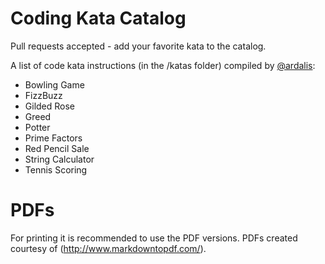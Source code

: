Coding Kata Catalog
===================

Pull requests accepted - add your favorite kata to the catalog.

A list of code kata instructions (in the /katas folder) compiled by [@ardalis](http://twitter.com/ardalis):

- Bowling Game
- FizzBuzz
- Gilded Rose
- Greed
- Potter
- Prime Factors
- Red Pencil Sale
- String Calculator
- Tennis Scoring

# PDFs #

For printing it is recommended to use the PDF versions. PDFs created courtesy of (http://www.markdowntopdf.com/).
